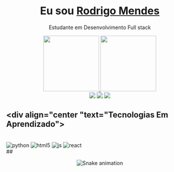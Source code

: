 <div>
  
  <h1 align="center">
    Eu sou
    <a href="https://www.linkedin.com/in/rodrigo-mendes-de-jesus-dev">Rodrigo Mendes</a>
  </h1>
  
  <p align="center">
    Estudante em Desenvolvimento Full stack
    </a>  
  </p>

</div>

<div align="center">
  <a href="https://github.com/catalystblack10">
    <img height="150em" src="https://github-readme-stats.vercel.app/api?username=catalyst10&count_private=true&include_all_commits=true&show_icons=true&theme=dracula&hide_border=false&show_owner=true"/>
    <img height="150em" src="https://github-readme-stats.vercel.app/api/top-langs/?username=catalyst10&theme=dracula&hide_border=false&&layout=compact"/>
  </a>
</div>

<div align="center">
  <a href="https://instagram.com/catalystblack10?igshid=ZDdkNTZiNTM=/" target="_blank"><img src="https://img.shields.io/badge/-Instagram-%23E4405F?style=for-the-badge&logo=instagram&logoColor=white" target="_blank"></a>
  <a href="https://www.linkedin.com/in/rodrigo-mendes-de-jesus-dev/" target="_blank"><img src="https://img.shields.io/badge/-LinkedIn-%230077B5?style=for-the-badge&logo=linkedin&logoColor=white" target="_blank"></a> 
  <a href="mailto:rodrigomendescatalyst@gmail.com"><img src="https://img.shields.io/badge/-Gmail-%23333?style=for-the-badge&logo=gmail&logoColor=white" target="_blank"></a>
</div>

 ## <div align="center "text="Tecnologias Em Aprendizado"></div><br>
 
<div style="display: inline_block"><br>
  
<img align="center" alt="python" src="https://img.shields.io/badge/Python-14354C?style=for-the-badge&logo=python&logoColor=white"/>
<img align="center" alt="html5" src="https://img.shields.io/badge/HTML5-E34F26?style=for-the-badge&logo=html5&logoColor=white/>
<img align="center" alt="css" src="https://img.shields.io/badge/CSS3-1572B6?style=for-the-badge&logo=css3&logoColor=white"/>
<img align="center" alt="js" src="	https://img.shields.io/badge/JavaScript-F7DF1E?style=for-the-badge&logo=javascript&logoColor=black"/>
<img align="center" alt="react" src="	https://img.shields.io/badge/React-20232A?style=for-the-badge&logo=react&logoColor=61DAFB"/> 

</div>
##                                                                                                                                
<div align="center">

  ![Snake animation](https://github.com/danielbped/danielbped/blob/output/github-contribution-grid-snake.svg)
  
</div>
